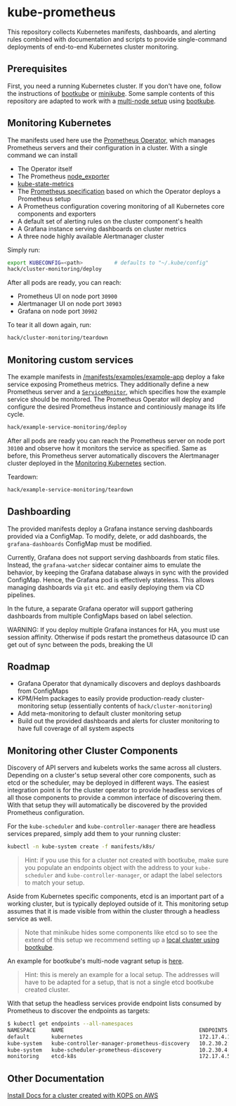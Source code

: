 # kube-prometheus

This repository collects Kubernetes manifests, dashboards, and alerting rules
combined with documentation and scripts to provide single-command deployments
of end-to-end Kubernetes cluster monitoring.

## Prerequisites

First, you need a running Kubernetes cluster. If you don't have one, follow the
instructions of [bootkube](https://github.com/kubernetes-incubator/bootkube) or
[minikube](https://github.com/kubernetes/minikube). Some sample contents of this
repository are adapted to work with a [multi-node setup](https://github.com/kubernetes-incubator/bootkube/tree/master/hack/multi-node)
using [bootkube](https://github.com/kubernetes-incubator/bootkube).

## Monitoring Kubernetes

The manifests used here use the [Prometheus Operator](https://github.com/coreos/prometheus-operator),
which manages Prometheus servers and their configuration in a cluster. With a single command we can install

* The Operator itself
* The Prometheus [node_exporter](https://github.com/prometheus/node_exporter)
* [kube-state-metrics](https://github.com/kubernetes/kube-state-metrics)
* The [Prometheus specification](https://github.com/coreos/prometheus-operator/blob/master/Documentation/prometheus.md) based on which the Operator deploys a Prometheus setup
* A Prometheus configuration covering monitoring of all Kubernetes core components and exporters
* A default set of alerting rules on the cluster component's health
* A Grafana instance serving dashboards on cluster metrics
* A three node highly available Alertmanager cluster

Simply run:

```bash
export KUBECONFIG=<path>          # defaults to "~/.kube/config"
hack/cluster-monitoring/deploy
```

After all pods are ready, you can reach:

* Prometheus UI on node port `30900`
* Alertmanager UI on node port `30903`
* Grafana on node port `30902`

To tear it all down again, run:

```bash
hack/cluster-monitoring/teardown
```

## Monitoring custom services

The example manifests in [/manifests/examples/example-app](/manifests/examples/example-app)
deploy a fake service exposing Prometheus metrics. They additionally define a new Prometheus
server and a [`ServiceMonitor`](https://github.com/coreos/prometheus-operator/blob/master/Documentation/service-monitor.md),
which specifies how the example service should be monitored.
The Prometheus Operator will deploy and configure the desired Prometheus instance and continiously
manage its life cycle.

```bash
hack/example-service-monitoring/deploy
```

After all pods are ready you can reach the Prometheus server on node port `30100` and observe
how it monitors the service as specified. Same as before, this Prometheus server automatically
discovers the Alertmanager cluster deployed in the [Monitoring Kubernetes](#Monitoring-Kubernetes)
section.

Teardown:

```bash
hack/example-service-monitoring/teardown
```

## Dashboarding

The provided manifests deploy a Grafana instance serving dashboards provided via a ConfigMap.
To modify, delete, or add dashboards, the `grafana-dashboards` ConfigMap must be modified.

Currently, Grafana does not support serving dashboards from static files. Instead, the `grafana-watcher`
sidecar container aims to emulate the behavior, by keeping the Grafana database always in sync
with the provided ConfigMap. Hence, the Grafana pod is effectively stateless.
This allows managing dashboards via `git` etc. and easily deploying them via CD pipelines.

In the future, a separate Grafana operator will support gathering dashboards from multiple
ConfigMaps based on label selection.

WARNING: If you deploy multiple Grafana instances for HA, you must use session affinity.
Otherwise if pods restart the prometheus datasource ID can get out of sync between the pods, breaking the UI

## Roadmap

* Grafana Operator that dynamically discovers and deploys dashboards from ConfigMaps
* KPM/Helm packages to easily provide production-ready cluster-monitoring setup (essentially contents of `hack/cluster-monitoring`)
* Add meta-monitoring to default cluster monitoring setup
* Build out the provided dashboards and alerts for cluster monitoring to have full coverage of all system aspects

## Monitoring other Cluster Components

Discovery of API servers and kubelets works the same across all clusters.
Depending on a cluster's setup several other core components, such as etcd or the
scheduler, may be deployed in different ways.
The easiest integration point is for the cluster operator to provide headless services
of all those components to provide a common interface of discovering them. With that
setup they will automatically be discovered by the provided Prometheus configuration.

For the `kube-scheduler` and `kube-controller-manager` there are headless
services prepared, simply add them to your running cluster:

```bash
kubectl -n kube-system create -f manifests/k8s/
```

> Hint: if you use this for a cluster not created with bootkube, make sure you
> populate an endpoints object with the address to your `kube-scheduler` and
> `kube-controller-manager`, or adapt the label selectors to match your setup.

Aside from Kubernetes specific components, etcd is an important part of a
working cluster, but is typically deployed outside of it. This monitoring
setup assumes that it is made visible from within the cluster through a headless
service as well.

> Note that minikube hides some components like etcd so to see the extend of
> this setup we recommend setting up a [local cluster using bootkube](https://github.com/kubernetes-incubator/bootkube/tree/master/hack/multi-node).

An example for bootkube's multi-node vagrant setup is [here](/manifests/etcd/etcd-bootkube-vagrant-multi.yaml).

> Hint: this is merely an example for a local setup. The addresses will have to
> be adapted for a setup, that is not a single etcd bootkube created cluster.

With that setup the headless services provide endpoint lists consumed by
Prometheus to discover the endpoints as targets:

```bash
$ kubectl get endpoints --all-namespaces
NAMESPACE     NAME                                           ENDPOINTS          AGE
default       kubernetes                                     172.17.4.101:443   2h
kube-system   kube-controller-manager-prometheus-discovery   10.2.30.2:10252    1h
kube-system   kube-scheduler-prometheus-discovery            10.2.30.4:10251    1h
monitoring    etcd-k8s                                       172.17.4.51:2379   1h
```

## Other Documentation
[Install Docs for a cluster created with KOPS on AWS](docs/KOPSonAWS.md)
